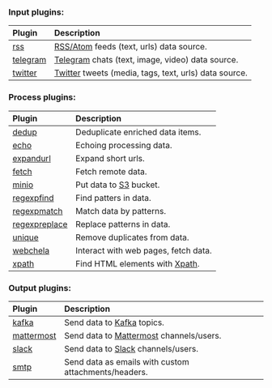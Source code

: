 ### Input plugins:

| Plugin                                                                                      | Description                                                                   |
|:--------------------------------------------------------------------------------------------|:------------------------------------------------------------------------------|
| [rss](https://github.com/livelace/gosquito/blob/master/docs/plugins/input/rss.md)           | [RSS/Atom](https://en.wikipedia.org/wiki/RSS) feeds (text, urls) data source.                                      |
| [telegram](https://github.com/livelace/gosquito/blob/master/docs/plugins/input/telegram.md) | [Telegram](https://telegram.org/) chats (text, image, video) data source.     |
| [twitter](https://github.com/livelace/gosquito/blob/master/docs/plugins/input/twitter.md)   | [Twitter](https://twitter.com/) tweets (media, tags, text, urls) data source. |

### Process plugins:

| Plugin                                                                                                  | Description                                                           |
|:--------------------------------------------------------------------------------------------------------|:----------------------------------------------------------------------|
| [dedup](https://github.com/livelace/gosquito/blob/master/docs/plugins/process/dedup.md)                 | Deduplicate enriched data items.                                      |
| [echo](https://github.com/livelace/gosquito/blob/master/docs/plugins/process/echo.md)                   | Echoing processing data.                                              |
| [expandurl](https://github.com/livelace/gosquito/blob/master/docs/plugins/process/expandurl.md)         | Expand short urls.                                                    |
| [fetch](https://github.com/livelace/gosquito/blob/master/docs/plugins/process/fetch.md)                 | Fetch remote data.                                                    |
| [minio](https://github.com/livelace/gosquito/blob/master/docs/plugins/process/minio.md)                 | Put data to [S3](https://en.wikipedia.org/wiki/Amazon_S3) bucket.                                            |
| [regexpfind](https://github.com/livelace/gosquito/blob/master/docs/plugins/process/regexpfind.md)       | Find patters in data.                                                 |
| [regexpmatch](https://github.com/livelace/gosquito/blob/master/docs/plugins/process/regexpmatch.md)     | Match data by patterns.                                               |
| [regexpreplace](https://github.com/livelace/gosquito/blob/master/docs/plugins/process/regexpreplace.md) | Replace patterns in data.                                             |
| [unique](https://github.com/livelace/gosquito/blob/master/docs/plugins/process/unique.md)               | Remove duplicates from data.                                          |
| [webchela](https://github.com/livelace/gosquito/blob/master/docs/plugins/process/webchela.md)           | Interact with web pages, fetch data.                                  |
| [xpath](https://github.com/livelace/gosquito/blob/master/docs/plugins/process/xpath.md)                 | Find HTML elements with [Xpath](https://en.wikipedia.org/wiki/XPath). |

### Output plugins:

| Plugin                                                                                           | Description                                                        |
|:-------------------------------------------------------------------------------------------------|:-------------------------------------------------------------------|
| [kafka](https://github.com/livelace/gosquito/blob/master/docs/plugins/output/kafka.md)           | Send data to [Kafka](https://kafka.apache.org/) topics.            |
| [mattermost](https://github.com/livelace/gosquito/blob/master/docs/plugins/output/mattermost.md) | Send data to [Mattermost](https://mattermost.org/) channels/users. |
| [slack](https://github.com/livelace/gosquito/blob/master/docs/plugins/output/slack.md)           | Send data to [Slack](https://slack.com) channels/users.            |
| [smtp](https://github.com/livelace/gosquito/blob/master/docs/plugins/output/smtp.md)             | Send data as emails with custom attachments/headers.               |

